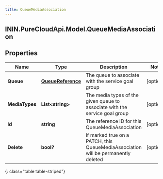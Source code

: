 ```yaml
---
title: QueueMediaAssociation
---
```

## ININ.PureCloudApi.Model.QueueMediaAssociation

## Properties

|Name | Type | Description | Notes|
|------------ | ------------- | ------------- | -------------|
| **Queue** | [**QueueReference**](QueueReference.html) | The queue to associate with the service goal group | [optional] |
| **MediaTypes** | **List&lt;string&gt;** | The media types of the given queue to associate with the service goal group | [optional] |
| **Id** | **string** | The reference ID for this QueueMediaAssociation | [optional] |
| **Delete** | **bool?** | If marked true on a PATCH, this QueueMediaAssociation will be permanently deleted | [optional] |
{: class="table table-striped"}


